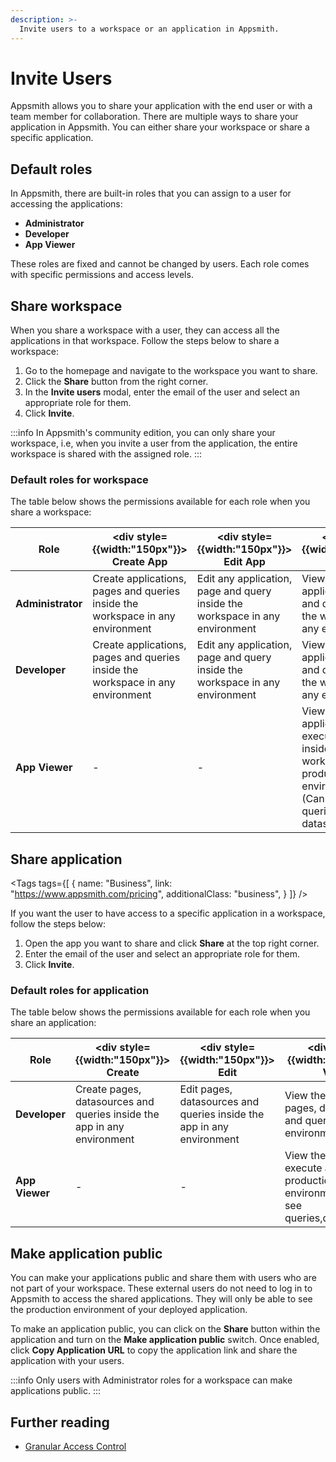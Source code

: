 ```yaml
---
description: >-
  Invite users to a workspace or an application in Appsmith.
---
```



# Invite Users

Appsmith allows you to share your application with the end user or with a team member for collaboration. There are multiple ways to share your application in Appsmith. You can either share your workspace or share a specific application.

## Default roles

In Appsmith, there are built-in roles that you can assign to a user for accessing the applications: 

- **Administrator**
- **Developer** 
- **App Viewer** 

These roles are fixed and cannot be changed by users. Each role comes with specific permissions and access levels.

## Share workspace

When you share a workspace with a user, they can access all the applications in that workspace. Follow the steps below to share a workspace:
1. Go to the homepage and navigate to the workspace you want to share.
2. Click the **Share** button from the right corner.
3. In the **Invite users** modal, enter the email of the user and select an appropriate role for them.
3. Click **Invite**.

<ZoomImage
  src="/img/Share_workspace.png" 
  alt="Display images on table row selection"
  caption="Sharing a workspace"
/>

:::info
In Appsmith's community edition, you can only share your workspace, i.e, when you invite a user from the application, the entire workspace is shared with the assigned role.
:::

### Default roles for workspace

The table below shows the permissions available for each role when you share a workspace:

|Role           |	<div style= {{width:"150px"}}> Create App </div> | <div style= {{width:"150px"}}> Edit App </div>  |<div style= {{width:"150px"}}> View App </div> |<div style= {{width:"150px"}}> Delete App </div>| <div style= {{width:"150px"}}> Make App Public </div> | <div style= {{width:"150px"}}> Invite Users </div>   | <div style= {{width:"150px"}}> Manage Users </div>  |
|---------------|-----------------------------------------------|--------------------------------------------|------------------------------------------|-------------------------------------------|-------------------------------------------------------|------------------------------------------------------|-----------------------------------------------------|
| **Administrator** |Create applications, pages and queries inside the workspace in any environment |Edit any application, page and query inside the workspace in any environment |View any application, page and query inside the workspace in any environment |Delete any application, page and query inside the workspace in any environment |Make any application inside the workspace public |Invite other users to the workspace | Manage users in a workspace |
|**Developer**      | Create applications, pages and queries inside the workspace in any environment |Edit any application, page and query inside the workspace in any environment |View any application, page and query inside the workspace in any environment |Delete any application, page and query inside the workspace in any environment |	-             |Invite other users to the workspace |	-             |
|**App Viewer**     |	-             |-             |View any application, page & execute actions inside the workspace in production environment (Cannot see queries and datasources) |-|           -     |Invite other users to the workspace only as **App Viewer** |	-|

<div className="tag-wrapper">

## Share application

<Tags
  tags={[
    {
      name: "Business",
      link: "https://www.appsmith.com/pricing",
      additionalClass: "business",
    }
  ]}
/>
</div>

<!-- vale on -->

If you want the user to have access to a specific application in a workspace, follow the steps below:

1. Open the app you want to share and click **Share** at the top right corner.
2. Enter the email of the user and select an appropriate role for them.
3. Click **Invite**.

<ZoomImage
  src="/img/share_application.png" 
  alt="Display images on table row selection"
  caption="Inviting a user to an application"
/>

### Default roles for application

The table below shows the permissions available for each role when you share an application:

|Role           |	<div style= {{width:"150px"}}> Create </div> | <div style= {{width:"150px"}}> Edit </div>  |<div style= {{width:"150px"}}> View </div> |<div style= {{width:"150px"}}> Delete </div>| <div style= {{width:"150px"}}> Make App Public </div> | <div style= {{width:"150px"}}> Invite Users </div>   | <div style= {{width:"150px"}}> Manage Users </div>  |
|---------------|-----------------------------------------------|--------------------------------------------|------------------------------------------|-------------------------------------------|-------------------------------------------------------|------------------------------------------------------|-----------------------------------------------------|
|**Developer**      | Create pages, datasources and queries inside the app in any environment |Edit pages, datasources and queries inside the app in any environment |View the app, its pages, datasources and queries in any environment |Delete the app, its pages, datasources and queries in any environment |-|Invite other users with an equivalent or a lower role |	-       |
|**App Viewer**     |	-              |     -          |View the app and execute actions in production environment (Cannot see queries,datasources)|-|           -     |Invite users only as **App Viewer** |	-|

## Make application public

You can make your applications public and share them with users who are not part of your workspace. These external users do not need to log in to Appsmith to access the shared applications. They will only be able to see the production environment of your deployed application.

To make an application public, you can click on the **Share** button within the application and turn on the **Make application public** switch. Once enabled, click **Copy Application URL** to copy the application link and share the application with your users.

:::info
Only users with Administrator roles for a workspace can make applications public.
:::

## Further reading

- [Granular Access Control](/advanced-concepts/granular-access-control)
